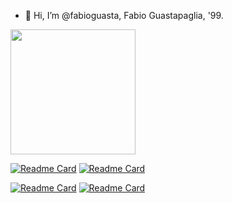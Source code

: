 - 👋 Hi, I’m @fabioguasta, Fabio Guastapaglia, '99. 

<a>
    <img height=200 align="center" src="https://github-readme-stats.vercel.app/api/top-langs?username=fabioguasta&layout=compact&langs_count=8&card_width=320&hide=PLSQL&size_weight=0.5&count_weight=0.5&theme=tokyonight&hide_title=true" />

  [![Readme Card](https://github-readme-stats.vercel.app/api/pin/?username=fabioguasta&repo=WORTH&theme=tokyonight)](https://github.com/fabioguasta/WORTH) 
  [![Readme Card](https://github-readme-stats.vercel.app/api/pin/?username=fabioguasta&repo=farm2&theme=tokyonight)](https://github.com/fabioguasta/farm2)
 
  [![Readme Card](https://github-readme-stats.vercel.app/api/pin/?username=fabioguasta&repo=javaProjectPR2&theme=tokyonight)](https://github.com/fabioguasta/javaProjectPR2)
  [![Readme Card](https://github-readme-stats.vercel.app/api/pin/?username=fabioguasta&repo=OCamlProjectPR2&theme=tokyonight)](https://github.com/fabioguasta/OCamlProjectPR2)

  
</a>




